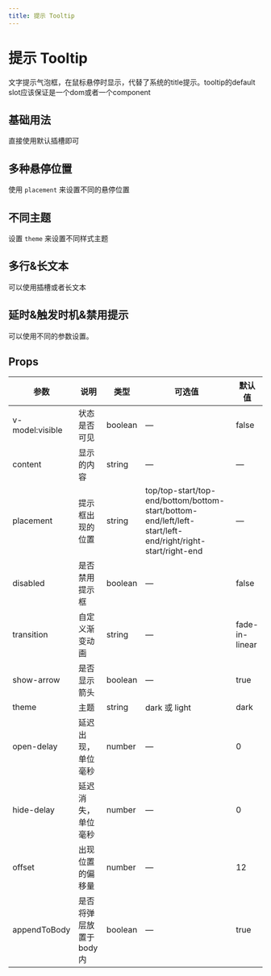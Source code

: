 ```yaml
---
title: 提示 Tooltip
---
```


# 提示 Tooltip

文字提示气泡框，在鼠标悬停时显示，代替了系统的title提示。tooltip的default slot应该保证是一个dom或者一个component

## 基础用法

直接使用默认插槽即可

<preview path="./demo/Tooltip/Basic.vue"></preview>

## 多种悬停位置

使用 `placement` 来设置不同的悬停位置

<preview path="./demo/Tooltip/Placement.vue"></preview>

## 不同主题

设置 `theme` 来设置不同样式主题

<preview path="./demo/Tooltip/Theme.vue"></preview>

## 多行&长文本

可以使用插槽或者长文本

<preview path="./demo/Tooltip/Slot.vue"></preview>

## 延时&触发时机&禁用提示

可以使用不同的参数设置。

<preview path="./demo/Tooltip/More.vue"></preview>

## Props

| 参数            | 说明                     | 类型    | 可选值                                                                                                    | 默认值         |
| --------------- | ------------------------ | ------- | --------------------------------------------------------------------------------------------------------- | -------------- |
| v-model:visible | 状态是否可见             | boolean | —                                                                                                         | false          |
| content         | 显示的内容               | string  | —                                                                                                         | —              |
| placement       | 提示框出现的位置         | string  | top/top-start/top-end/bottom/bottom-start/bottom-end/left/left-start/left-end/right/right-start/right-end | —              |
| disabled        | 是否禁用提示框           | boolean | —                                                                                                         | false          |
| transition      | 自定义渐变动画           | string  | —                                                                                                         | fade-in-linear |
| show-arrow      | 是否显示箭头             | boolean | —                                                                                                         | true           |
| theme           | 主题                     | string  | dark 或 light                                                                                             | dark           |
| open-delay      | 延迟出现，单位毫秒       | number  | —                                                                                                         | 0              |
| hide-delay      | 延迟消失，单位毫秒       | number  | —                                                                                                         | 0              |
| offset          | 出现位置的偏移量         | number  | —                                                                                                         | 12             |
| appendToBody    | 是否将弹层放置于 body 内 | boolean | —                                                                                                         | true           |
